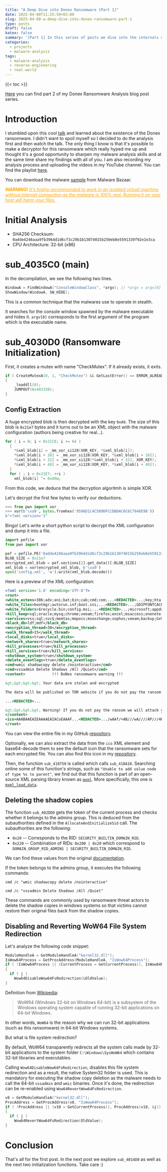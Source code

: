 ```yaml
---
title: "A Deep Dive into Donex Ransomware [Part 1]"
date: 2025-04-08T11:25:59+03:00
slug: 2025-04-08-a-deep-dive-into-donex-ransomware-part-1
type: posts
draft: false
katex: false
summary: '[Part 1] In this series of posts we dive into the internals of the Donex Ransomware. This series serves mostly as notes to keep track of my findings. I also record the entire analysis process and upload a series of videos on my YouTube channel. More info inside the post :)'
categories:
  - projects
  - malware-analysis
tags:
  - malware-analysis
  - reverse-engineering
  - real-world
---
```


{{< toc >}}

[Here](https://rasti37.github.io/posts/2025-04-18-a-deep-dive-into-donex-ransomware-part-2) you can find part 2 of my Donex Ransomware Analysis blog post series.

# Introduction

I stumbled upon this cool [talk](https://cfp.recon.cx/recon2024/talk/LQ8B7H/) and learned about the existence of the Donex ransomware. I didn't want to spoil myself so I decided to do the analysis first and then watch the talk. The only thing I know is that it's possible to make a decryptor for this ransomware which really hyped me up and thought it's a good opportunity to sharpen my malware analysis skills and at the same time share my findings with all of you. I am also recording my analysis process and uploading the videos in my YouTube channel. You can find the playlist [here](https://www.youtube.com/playlist?list=PLTB_YxFt6y5NLTaxytTa70E7Tvh4KaoCV).

You can download the malware [sample](https://bazaar.abuse.ch/sample/0adde4246aaa9fb3964d1d6cf3c29b1b13074015b250eb8e5591339f92e1e3ca/) from Malware Bazaar.

<div style='color: orange'><i><b>WARNING!</b> <u>It's highly recommended to work in an isolated virtual machine without internet connection as the malware is 100% real. Running it on your host will harm your files.</u></i></div>

# Initial Analysis

- SHA256 Checksum: `0adde4246aaa9fb3964d1d6cf3c29b1b13074015b250eb8e5591339f92e1e3ca`
- CPU Architecture: 32-bit (x86)

# sub_4035C0 (main)

In the decompilation, we see the following two lines.

```c
WindowA = FindWindowA("ConsoleWindowClass", *argv); // *argv = argv[0]
ShowWindow(WindowA, SW_HIDE);
```

This is a common technique that the malwares use to operate in stealth.

It searches for the console window spawned by the malware executable and hides it. `argv[0]` corresponds to the first argument of the program which is the executable name.

# sub_4030D0 (Ransomware Initialization)

First, it creates a mutex with name "CheckMutex". If it already exists, it exits.

```c
if ( CreateMutexA(0, 1, "CheckMutex") && GetLastError() == ERROR_ALREADY_EXISTS )
{
    _loaddll(0);
    JUMPOUT(0x403338);
}
```

## Config Extraction

A huge encrypted blob is then decrypted with the key `0xA9`. The size of this blob is `0x21e7` bytes and it turns out to be an XML object with the malware configuration (authors being creative for real...).

```c
for ( i = 0; i < 0x21C0; i += 64 )
  {
    *&xml_blob[i] = _mm_xor_si128(XOR_KEY, *&xml_blob[i]);
    *&xml_blob[i + 16] = _mm_xor_si128(XOR_KEY, *&xml_blob[i + 16]);
    *&xml_blob[i + 32] = _mm_xor_si128(*&xml_blob[i + 32], XOR_KEY);
    *&xml_blob[i + 48] = _mm_xor_si128(XOR_KEY, *&xml_blob[i + 48]);
  }
  for ( ; i < 0x21E7; ++i )
    xml_blob[i] ^= 0xA9u;
```

From this code, we deduce that the decryption algoritmh is simple XOR.

Let's decrypt the first few bytes to verify our deductions.

```python
>>> from pwn import xor
>>> xor(b'\xa9', bytes.fromhex('9596D1C4C589DFCCDBDAC0C6C7948E98'))
b"<?xml version='1"
```

Bingo! Let's write a short python script to decrypt the XML configuration and dump it into a file.

```python
import pefile
from pwn import xor

pef = pefile.PE('0adde4246aaa9fb3964d1d6cf3c29b1b13074015b250eb8e5591339f92e1e3ca')
BLOB_SIZE = 0x21e7
encrypted_xml_blob = pef.sections[2].get_data()[:BLOB_SIZE]
xml_blob = xor(encrypted_xml_blob, b'\xa9')
open('config.xml', 'w').write(xml_blob.decode())
```

Here is a preview of the XML configuration:

```xml
<?xml version='1.0' encoding='UTF-8'?>
<root>
<white_extens>386;adv;ani;bat;bin;cab;cmd;com;...<REDACTED>...;key;hta;msi;pdb;search-ms</white_extens>
<white_files>bootmgr;autorun.inf;boot.ini;...<REDACTED>...;GDIPFONTCACHEV1.DAT;d3d9caps.dat</white_files>
<white_folders>$recycle.bin;config.msi;...<REDACTED>...;microsoft;appdata</white_folders>	
<kill_keep>sql;oracle;mysq;chrome;veeam;firefox;excel;msaccess;onenote;outlook;powerpnt;winword;wuauclt</kill_keep>
<services>vss;sql;svc$;memtas;mepocs;msexchange;sophos;veeam;backup;GxVss;GxBlr;GxFWD;GxCVD;GxCIMgr</services>
<black_db>ldf;mdf</black_db>
<encryption_thread>30</encryption_thread>
<walk_thread>15</walk_thread>
<local_disks>true</local_disks>
<network_shares>true</network_shares>
<kill_processes>true</kill_processes>
<kill_services>true</kill_services>
<shutdown_system>true</shutdown_system>
<delete_eventlogs>true</delete_eventlogs>	
<cmd>wmic shadowcopy delete /nointeractive</cmd>
<cmd>vssadmin Delete Shadows /All /Quiet</cmd>
<content>            !!! DoNex ransomware warning !!!

&gt;&gt;&gt;&gt; Your data are stolen and encrypted

The data will be published on TOR website if you do not pay the ransom 

...<REDACTED>...

&gt;&gt;&gt;&gt; Warning! If you do not pay the ransom we will attack your company repeatedly again!
</content>
<ico>AAABAAEAIEAAAAEAIACoEAAAF...<REDACTED>.../wAAf/+AB///wA////AP///4H/8=</ico>
</root>
```

You can view the entire file in my GitHub [repository](https://github.com/rasti37/malware-analysis/blob/main/Donex/config.xml).

Optionally, we can also extract the data from the `ico` XML element and base64-decode them to see the default icon that the ransomware sets for each encrypted file. You can also find this icon in my [repository](https://github.com/rasti37/malware-analysis/blob/main/Donex/icon.ico).

Then, the function `sub_410750` is called which calls `sub_410A10`. Searching online some of this function's strings, such as `"Unable to add value node of type %s to parent"`, we find out that this function is part of an open-source XML parsing library known as [`mxml`](https://github.com/sharpee/mxml). More specifically, this one is [`mxml_load_data`](https://github.com/michaelrsweet/mxml/blob/master/mxml-file.c#L805).

## Deleting the shadow copies

The function `sub_402DD0` gets the token of the current process and checks whether it belongs to the admins group. This is deduced from the subauthorities defined in the `AllocateAndInitializeSid` call. The subauthorities are the following:

- `0x20` -- Corresponds to the RID: `SECURITY_BUILTIN_DOMAIN_RID`.
- `0x220` -- Combination of RIDs: `0x200 | 0x20` which correspond to `DOMAIN_GROUP_RID_ADMINS | SECURITY_BUILTIN_DOMAIN_RID`.

We can find these values from the original [documentation](https://learn.microsoft.com/en-us/openspecs/windows_protocols/ms-adts/b9475e91-f00f-4c25-9117-a48e70584625).

If the token belongs to the admins group, it executes the following commands:

  ```
  cmd /c "wmic shadowcopy delete /nointeractive"
  ```
  
  ```
  cmd /c "vssadmin Delete Shadows /All /Quiet"
  ```
  
  These commands are commonly used by ransomware threat actors to delete the shadow copies in windows systems so that victims cannot restore their original files back from the shadow copies.

## Disabling and Reverting WoW64 File System Redirection

Let's analyze the following code snippet:

```c
ModuleHandleA = GetModuleHandleA("kernel32.dll");
IsWow64Process = GetProcAddress(ModuleHandleA, "IsWow64Process");
if ( !IsWow64Process || (CurrentProcess = GetCurrentProcess(), IsWow64Process(CurrentProcess, &j)) )
{
  if ( j )
    Wow64DisableWow64FsRedirection(&OldValue);
}
```

Definition from [Wikipedia](https://en.wikipedia.org/wiki/WoW64):
> WoW64 (Windows 32-bit on Windows 64-bit) is a subsystem of the Windows operating system capable of running 32-bit applications on 64-bit Windows.

In other words, `WoW64` is the reason why we can run 32-bit applications (such as this ransomware) in 64-bit Windows systems.

But what is file system redirection?

By default, WoW64 transparently redirects all the system calls made by 32-bit applications to the system folder `C:\Windows\SysWoW64` which contains 32-bit libraries and executables.

Calling `Wow64DisableWow64FsRedirection`, disables this file system redirection and as a result, the native System32 folder is used. This is mandatory for executing the shadow copy deletion as the malware needs to call the 64-bit `vssadmin` and `wmic` binaries. Once it's done, the redirection can be re-enabled using `Wow64RevertWow64FsRedirection`.

```c
v8 = GetModuleHandleA("kernel32.dll");
ProcAddress = GetProcAddress(v8, "IsWow64Process");
if ( !ProcAddress || (v10 = GetCurrentProcess(), ProcAddress(v10, &j)) )
{
  if ( j )
    Wow64RevertWow64FsRedirection(OldValue);
}
```

# Conclusion

That's all for the first post. In the next post we explore `sub_4014D0` as well as the next two initialization functions. Take care :)